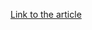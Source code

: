 [Link to the article](https://thehackernews.com/2025/06/the-hidden-risks-of-saas-why-built-in.html)
